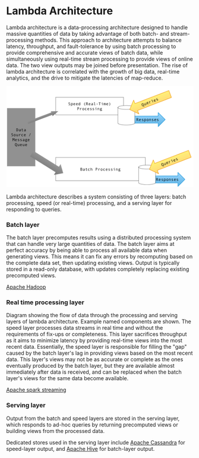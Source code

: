 # Lambda Architecture

Lambda architecture is a data-processing architecture designed to handle massive quantities of data by taking advantage of both batch- and stream-processing methods. This approach to architecture attempts to balance latency, throughput, and fault-tolerance by using batch processing to provide comprehensive and accurate views of batch data, while simultaneously using real-time stream processing to provide views of online data. The two view outputs may be joined before presentation. The rise of lambda architecture is correlated with the growth of big data, real-time analytics, and the drive to mitigate the latencies of map-reduce.

![](images/Diagram_of_Lambda_Architecture.png)

Lambda architecture describes a system consisting of three layers: batch processing, speed (or real-time) processing, and a serving layer for responding to queries.

### Batch layer
The batch layer precomputes results using a distributed processing system that can handle very large quantities of data. The batch layer aims at perfect accuracy by being able to process all available data when generating views. This means it can fix any errors by recomputing based on the complete data set, then updating existing views. Output is typically stored in a read-only database, with updates completely replacing existing precomputed views.

[Apache Hadoop](http://hadoop.apache.org/)

### Real time processing layer
Diagram showing the flow of data through the processing and serving layers of lambda architecture. Example named components are shown.
The speed layer processes data streams in real time and without the requirements of fix-ups or completeness. This layer sacrifices throughput as it aims to minimize latency by providing real-time views into the most recent data. Essentially, the speed layer is responsible for filling the "gap" caused by the batch layer's lag in providing views based on the most recent data. This layer's views may not be as accurate or complete as the ones eventually produced by the batch layer, but they are available almost immediately after data is received, and can be replaced when the batch layer's views for the same data become available.


 [Apache spark streaming](https://spark.apache.org/streaming/)

### Serving layer
Output from the batch and speed layers are stored in the serving layer, which responds to ad-hoc queries by returning precomputed views or building views from the processed data.


Dedicated stores used in the serving layer include [Apache Cassandra](http://cassandra.apache.org/) for speed-layer output, and [Apache Hive](https://hive.apache.org/) for batch-layer output.
